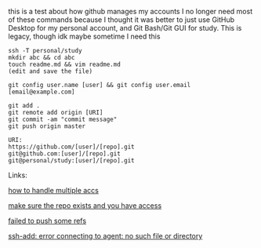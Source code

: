 this is a test about how github manages my accounts
I no longer need most of these commands because I thought it was better to just use GitHub Desktop for my personal account, and Git Bash/Git GUI for study.
This is legacy, though idk maybe sometime I need this
```
ssh -T personal/study
mkdir abc && cd abc
touch readme.md && vim readme.md
(edit and save the file)
```

```git init
git config user.name [user] && git config user.email [email@example.com]

git add .
git remote add origin [URI]
git commit -am "commit message"
git push origin master
```

```
URI:
https://github.com/[user]/[repo].git
git@github.com:[user]/[repo].git
git@personal/study:[user]/[repo].git
```
Links:

[how to handle multiple accs](https://dev.to/raven404/managing-multiple-github-account-using-git-in-windows-2m0h)

[make sure the repo exists and you have access](https://stackoverflow.com/questions/30068298/git-fatal-could-not-read-from-remote-repository-please-make-sure-you-have-th)

[failed to push some refs](https://stackoverflow.com/questions/12452042/git-error-src-refspec-master-does-not-match-any-error-failed-to-push-some-refs)

[ssh-add: error connecting to agent: no such file or directory](https://unix.stackexchange.com/questions/464574/ssh-add-returns-with-error-connecting-to-agent-no-such-file-or-directory)
